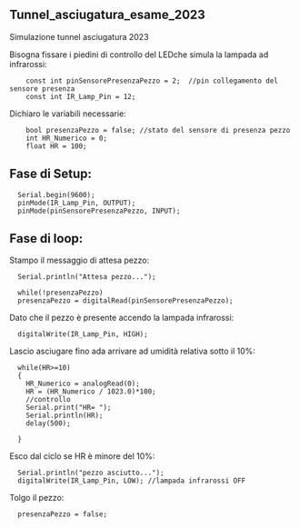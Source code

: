 ## Tunnel_asciugatura_esame_2023

Simulazione tunnel asciugatura 2023

Bisogna fissare i piedini di controllo del LEDche simula la lampada ad infrarossi:

        const int pinSensorePresenzaPezzo = 2;  //pin collegamento del sensore presenza
        const int IR_Lamp_Pin = 12;  

Dichiaro le variabili necessarie:

        bool presenzaPezzo = false; //stato del sensore di presenza pezzo
        int HR_Numerico = 0;
        float HR = 100; 


## Fase di Setup:
  
      Serial.begin(9600);
      pinMode(IR_Lamp_Pin, OUTPUT);
      pinMode(pinSensorePresenzaPezzo, INPUT);

  

## Fase di loop:

Stampo il messaggio di attesa pezzo:
  
      Serial.println("Attesa pezzo...");
  
      while(!presenzaPezzo)
      presenzaPezzo = digitalRead(pinSensorePresenzaPezzo);

  Dato che il pezzo è presente accendo la lampada infrarossi:

      digitalWrite(IR_Lamp_Pin, HIGH); 

  Lascio asciugare fino ada arrivare ad umidità relativa sotto il 10%:
  
      while(HR>=10)
      {
        HR_Numerico = analogRead(0);
        HR = (HR_Numerico / 1023.0)*100;
        //controllo 
        Serial.print("HR= ");
        Serial.println(HR);
        delay(500);
    
      }

  Esco dal ciclo se HR è minore del 10%:
  
      Serial.println("pezzo asciutto...");
      digitalWrite(IR_Lamp_Pin, LOW); //lampada infrarossi OFF

 Tolgo il pezzo:
 
      presenzaPezzo = false;
  
  


